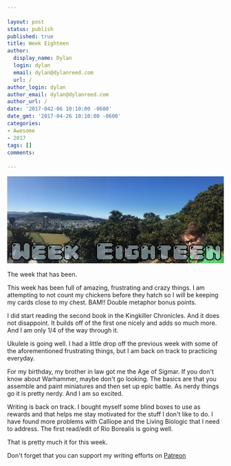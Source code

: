 ```yaml
---

layout: post
status: publish
published: true
title: Week Eighteen
author:
  display_name: Dylan
  login: dylan
  email: dylan@dylanreed.com
  url: /
author_login: dylan
author_email: dylan@dylanreed.com
author_url: /
date: '2017-042-06 10:10:00 -0600'
date_gmt: '2017-04-26 10:10:00 -0600'
categories:
- Awesome
- 2017
tags: []
comments:

---
```

![Week Six - Dylan looking insane at the end of a panoramic of Wellington NZ](https://raw.githubusercontent.com/dylanreed/dylan.blog/gh-pages/images/weekly-blog/Weekly-Blog-Post-Eighteen.jpg)

The week that has been. 

This week has been full of amazing, frustrating and crazy things. I am attempting to not count my chickens before they hatch so I will be keeping my cards close to my chest. BAM!! Double metaphor bonus points.

I did start reading the second book in the Kingkiller Chronicles. And it does not disappoint. It builds off of the first one nicely and adds so much more. And I am only 1/4 of the way through it. 

Ukulele is going well. I had a little drop off the previous week with some of the aforementioned frustrating things, but I am back on track to practicing everyday. 

For my birthday, my brother in law got me the Age of Sigmar. If you don't know about Warhammer, maybe don't go looking. The basics are that you assemble and paint miniatures and then set up epic battle. As nerdy things go it is pretty nerdy. And I am so excited.

Writing is back on track. I bought myself some blind boxes to use as rewards and that helps me stay motivated for the stuff I don't like to do. I have found more problems with Calliope and the Living Biologic that I need to address. The first read/edit of Rio Borealis is going well. 

That is pretty much it for this week. 

Don't forget that you can support my writing efforts on [Patreon](https://www.patreon.com/dylanreed)
